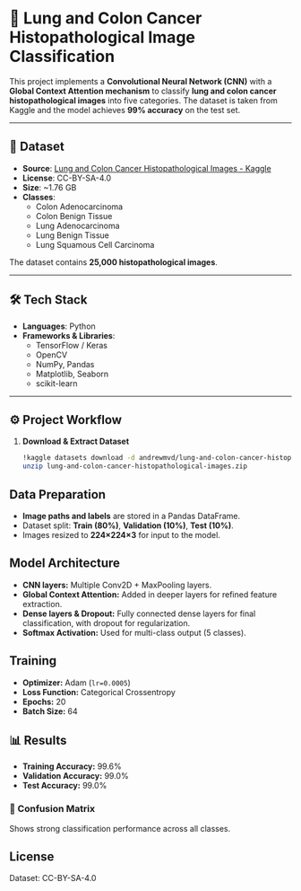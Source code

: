# 🧬 Lung and Colon Cancer Histopathological Image Classification  

This project implements a **Convolutional Neural Network (CNN)** with a **Global Context Attention mechanism** to classify **lung and colon cancer histopathological images** into five categories. The dataset is taken from Kaggle and the model achieves **99% accuracy** on the test set.  

---

## 📂 Dataset  

- **Source**: [Lung and Colon Cancer Histopathological Images - Kaggle](https://www.kaggle.com/datasets/andrewmvd/lung-and-colon-cancer-histopathological-images)  
- **License**: CC-BY-SA-4.0  
- **Size**: ~1.76 GB  
- **Classes**:  
  - Colon Adenocarcinoma  
  - Colon Benign Tissue  
  - Lung Adenocarcinoma  
  - Lung Benign Tissue  
  - Lung Squamous Cell Carcinoma  

The dataset contains **25,000 histopathological images**.  

---

## 🛠️ Tech Stack  

- **Languages**: Python  
- **Frameworks & Libraries**:  
  - TensorFlow / Keras  
  - OpenCV  
  - NumPy, Pandas  
  - Matplotlib, Seaborn  
  - scikit-learn  

---

## ⚙️ Project Workflow  

1. **Download & Extract Dataset**  
   ```bash
   !kaggle datasets download -d andrewmvd/lung-and-colon-cancer-histopathological-images
   unzip lung-and-colon-cancer-histopathological-images.zip

## Data Preparation

- **Image paths and labels** are stored in a Pandas DataFrame.
- Dataset split: **Train (80%)**, **Validation (10%)**, **Test (10%)**.
- Images resized to **224×224×3** for input to the model.

## Model Architecture

- **CNN layers:** Multiple Conv2D + MaxPooling layers.
- **Global Context Attention:** Added in deeper layers for refined feature extraction.
- **Dense layers & Dropout:** Fully connected dense layers for final classification, with dropout for regularization.
- **Softmax Activation:** Used for multi-class output (5 classes).

## Training

- **Optimizer:** Adam (`lr=0.0005`)
- **Loss Function:** Categorical Crossentropy
- **Epochs:** 20
- **Batch Size:** 64

## 📊 Results

- **Training Accuracy:** 99.6%
- **Validation Accuracy:** 99.0%
- **Test Accuracy:** 99.0%

### 🔹 Confusion Matrix

Shows strong classification performance across all classes.

## License

Dataset: CC-BY-SA-4.0
